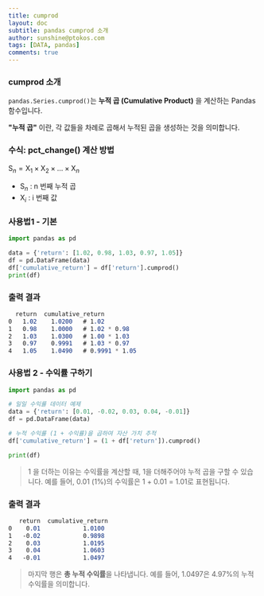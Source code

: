 ```yaml
---
title: cumprod
layout: doc
subtitle: pandas cumprod 소개
author: sunshine@ptokos.com
tags: [DATA, pandas]
comments: true
---
```


### cumprod 소개
`pandas.Series.cumprod()`는 **누적 곱 (Cumulative Product)** 을 계산하는 Pandas 함수입니다.

**"누적 곱"** 이란, 각 값들을 차례로 곱해서 누적된 곱을 생성하는 것을 의미합니다.

### 수식: pct_change() 계산 방법
$\text{S}_n = \text{X}_1 \times \text{X}_2 \times \ldots \times \text{X}_n$

- $\text{S}_n$ : n 번째 누적 곱
- $\text{X}_i$ : i 번째 값

### 사용법1 - 기본
```python
import pandas as pd

data = {'return': [1.02, 0.98, 1.03, 0.97, 1.05]}
df = pd.DataFrame(data)
df['cumulative_return'] = df['return'].cumprod()
print(df)
```

### 출력 결과
``` css
  return  cumulative_return
0   1.02    1.0200   # 1.02
1   0.98    1.0000   # 1.02 * 0.98
2   1.03    1.0300   # 1.00 * 1.03
3   0.97    0.9991   # 1.03 * 0.97
4   1.05    1.0490   # 0.9991 * 1.05
```

### 사용법 2 - 수익률 구하기
```python
import pandas as pd

# 일일 수익률 데이터 예제
data = {'return': [0.01, -0.02, 0.03, 0.04, -0.01]}
df = pd.DataFrame(data)

# 누적 수익률 (1 + 수익률)을 곱하여 자산 가치 추적
df['cumulative_return'] = (1 + df['return']).cumprod()

print(df)
```

> 1 을 더하는 이유는 수익률을 계산할 때, 1을 더해주어야 누적 곱을 구할 수 있습니다. 예를 들어, 0.01 (1%)의 수익률은 1 + 0.01 = 1.01로 표현됩니다.

### 출력 결과
``` css
   return  cumulative_return
0    0.01            1.0100
1   -0.02            0.9898
2    0.03            1.0195
3    0.04            1.0603
4   -0.01            1.0497
```

> 마지막 행은 **총 누적 수익률**을 나타냅니다. 예를 들어, 1.0497은 4.97%의 누적 수익률을 의미합니다.


